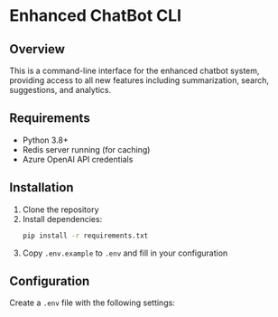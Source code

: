 # Enhanced ChatBot CLI

## Overview
This is a command-line interface for the enhanced chatbot system, providing access to all new features including summarization, search, suggestions, and analytics.

## Requirements
- Python 3.8+
- Redis server running (for caching)
- Azure OpenAI API credentials

## Installation
1. Clone the repository
2. Install dependencies:
   ```bash
   pip install -r requirements.txt
   ```
3. Copy `.env.example` to `.env` and fill in your configuration

## Configuration
Create a `.env` file with the following settings: